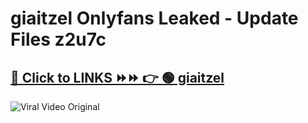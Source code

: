 
 # giaitzel Onlyfans Leaked - Update Files z2u7c

## <h2><a href="https://clipsfans.com/giaitzel&ref=git">🔗 Click to LINKS ⏩⏩ 👉 🟢 giaitzel </a></h2>

<a href="https://clipsfans.com/giaitzel&ref=git" rel="nofollow" data-target="animated-image.originalLink"><img src="https://i.ibb.co.com/xMMVF88/686577567.gif" alt="Viral Video Original" style="max-width: 100%; display: inline-block;" data-target="animated-image.originalImage"></a>

